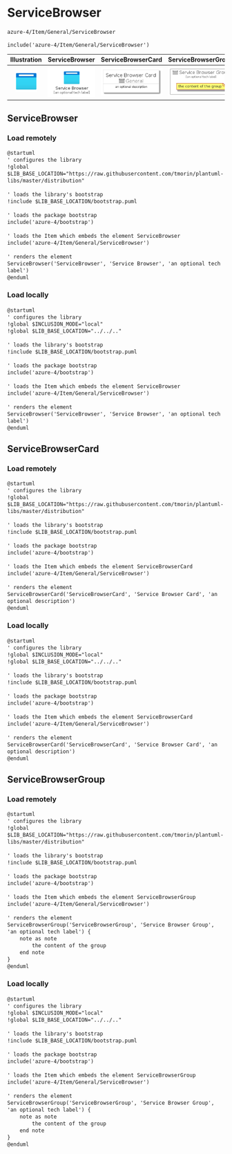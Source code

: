 # ServiceBrowser


```text
azure-4/Item/General/ServiceBrowser
```

```text
include('azure-4/Item/General/ServiceBrowser')
```



| Illustration | ServiceBrowser | ServiceBrowserCard | ServiceBrowserGroup |
| :---: | :---: | :---: | :---: |
| ![illustration for Illustration](../../../azure-4/Item/General/ServiceBrowser.png) | ![illustration for ServiceBrowser](../../../azure-4/Item/General/ServiceBrowser.Local.png) | ![illustration for ServiceBrowserCard](../../../azure-4/Item/General/ServiceBrowserCard.Local.png) | ![illustration for ServiceBrowserGroup](../../../azure-4/Item/General/ServiceBrowserGroup.Local.png) |




## ServiceBrowser

### Load remotely
```plantuml
@startuml
' configures the library
!global $LIB_BASE_LOCATION="https://raw.githubusercontent.com/tmorin/plantuml-libs/master/distribution"

' loads the library's bootstrap
!include $LIB_BASE_LOCATION/bootstrap.puml

' loads the package bootstrap
include('azure-4/bootstrap')

' loads the Item which embeds the element ServiceBrowser
include('azure-4/Item/General/ServiceBrowser')

' renders the element
ServiceBrowser('ServiceBrowser', 'Service Browser', 'an optional tech label')
@enduml
```

### Load locally
```plantuml
@startuml
' configures the library
!global $INCLUSION_MODE="local"
!global $LIB_BASE_LOCATION="../../.."

' loads the library's bootstrap
!include $LIB_BASE_LOCATION/bootstrap.puml

' loads the package bootstrap
include('azure-4/bootstrap')

' loads the Item which embeds the element ServiceBrowser
include('azure-4/Item/General/ServiceBrowser')

' renders the element
ServiceBrowser('ServiceBrowser', 'Service Browser', 'an optional tech label')
@enduml
```

## ServiceBrowserCard

### Load remotely
```plantuml
@startuml
' configures the library
!global $LIB_BASE_LOCATION="https://raw.githubusercontent.com/tmorin/plantuml-libs/master/distribution"

' loads the library's bootstrap
!include $LIB_BASE_LOCATION/bootstrap.puml

' loads the package bootstrap
include('azure-4/bootstrap')

' loads the Item which embeds the element ServiceBrowserCard
include('azure-4/Item/General/ServiceBrowser')

' renders the element
ServiceBrowserCard('ServiceBrowserCard', 'Service Browser Card', 'an optional description')
@enduml
```

### Load locally
```plantuml
@startuml
' configures the library
!global $INCLUSION_MODE="local"
!global $LIB_BASE_LOCATION="../../.."

' loads the library's bootstrap
!include $LIB_BASE_LOCATION/bootstrap.puml

' loads the package bootstrap
include('azure-4/bootstrap')

' loads the Item which embeds the element ServiceBrowserCard
include('azure-4/Item/General/ServiceBrowser')

' renders the element
ServiceBrowserCard('ServiceBrowserCard', 'Service Browser Card', 'an optional description')
@enduml
```

## ServiceBrowserGroup

### Load remotely
```plantuml
@startuml
' configures the library
!global $LIB_BASE_LOCATION="https://raw.githubusercontent.com/tmorin/plantuml-libs/master/distribution"

' loads the library's bootstrap
!include $LIB_BASE_LOCATION/bootstrap.puml

' loads the package bootstrap
include('azure-4/bootstrap')

' loads the Item which embeds the element ServiceBrowserGroup
include('azure-4/Item/General/ServiceBrowser')

' renders the element
ServiceBrowserGroup('ServiceBrowserGroup', 'Service Browser Group', 'an optional tech label') {
    note as note
        the content of the group
    end note
}
@enduml
```

### Load locally
```plantuml
@startuml
' configures the library
!global $INCLUSION_MODE="local"
!global $LIB_BASE_LOCATION="../../.."

' loads the library's bootstrap
!include $LIB_BASE_LOCATION/bootstrap.puml

' loads the package bootstrap
include('azure-4/bootstrap')

' loads the Item which embeds the element ServiceBrowserGroup
include('azure-4/Item/General/ServiceBrowser')

' renders the element
ServiceBrowserGroup('ServiceBrowserGroup', 'Service Browser Group', 'an optional tech label') {
    note as note
        the content of the group
    end note
}
@enduml
```

